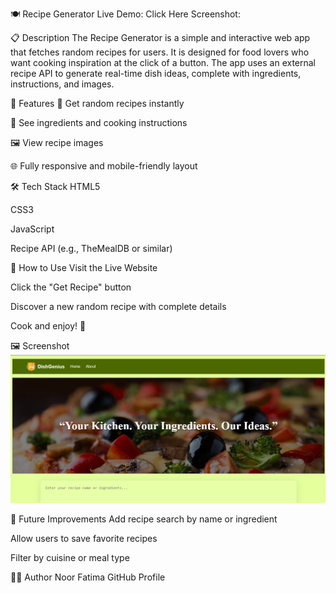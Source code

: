 🍽️ Recipe Generator
Live Demo: Click Here
Screenshot:

📋 Description
The Recipe Generator is a simple and interactive web app that fetches random recipes for users. It is designed for food lovers who want cooking inspiration at the click of a button. The app uses an external recipe API to generate real-time dish ideas, complete with ingredients, instructions, and images.

🚀 Features
🔄 Get random recipes instantly

🍴 See ingredients and cooking instructions

🖼️ View recipe images

🌐 Fully responsive and mobile-friendly layout

🛠️ Tech Stack
HTML5

CSS3

JavaScript

Recipe API (e.g., TheMealDB or similar)

📂 How to Use
Visit the Live Website

Click the "Get Recipe" button

Discover a new random recipe with complete details

Cook and enjoy! 🍳

🖼️ Screenshot
![Calculator Screenshot](./Screenshot.png)

📌 Future Improvements
Add recipe search by name or ingredient

Allow users to save favorite recipes

Filter by cuisine or meal type

👩‍💻 Author
Noor Fatima
GitHub Profile

